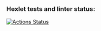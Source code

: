 ### Hexlet tests and linter status:
[![Actions Status](https://github.com/aigarzs/python-project-49/workflows/hexlet-check/badge.svg)](https://github.com/aigarzs/python-project-49/actions)